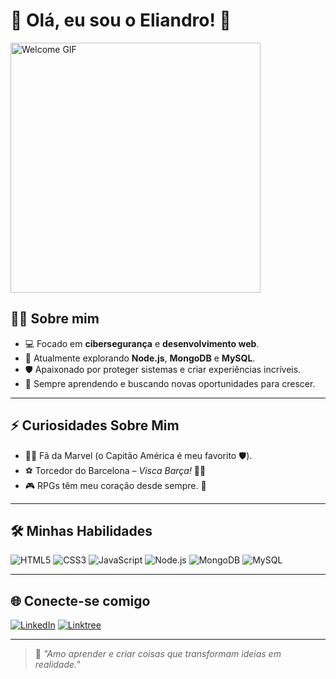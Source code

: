 # 🌟 Olá, eu sou o Eliandro! 🚀

<img src="https://media.giphy.com/media/26tn33aiTi1jkl6H6/giphy.gif" width="400" alt="Welcome GIF">

## 👨‍💻 Sobre mim
- 💻 Focado em **cibersegurança** e **desenvolvimento web**.
- 🚀 Atualmente explorando **Node.js**, **MongoDB** e **MySQL**.
- 🛡️ Apaixonado por proteger sistemas e criar experiências incríveis.
- 🌱 Sempre aprendendo e buscando novas oportunidades para crescer.

---

## ⚡ Curiosidades Sobre Mim
- 🦸‍♂️ Fã da Marvel (o Capitão América é meu favorito 🛡️).
- ⚽ Torcedor do Barcelona – *Visca Barça!* 🔵🔴
- 🎮 RPGs têm meu coração desde sempre. 💜

---

## 🛠️ Minhas Habilidades
![HTML5](https://img.shields.io/badge/-HTML5-E34F26?style=for-the-badge&logo=html5&logoColor=white)
![CSS3](https://img.shields.io/badge/-CSS3-1572B6?style=for-the-badge&logo=css3&logoColor=white)
![JavaScript](https://img.shields.io/badge/-JavaScript-F7DF1E?style=for-the-badge&logo=javascript&logoColor=black)
![Node.js](https://img.shields.io/badge/-Node.js-339933?style=for-the-badge&logo=node.js&logoColor=white)
![MongoDB](https://img.shields.io/badge/-MongoDB-47A248?style=for-the-badge&logo=mongodb&logoColor=white)
![MySQL](https://img.shields.io/badge/-MySQL-4479A1?style=for-the-badge&logo=mysql&logoColor=white)

---

## 🌐 Conecte-se comigo
[![LinkedIn](https://img.shields.io/badge/LinkedIn-0A66C2?style=for-the-badge&logo=linkedin&logoColor=white)](https://www.linkedin.com/in/eliandro-faustino-b37b4a282/) [![Linktree](https://img.shields.io/badge/Linktree-39E09B?style=for-the-badge&logo=linktree&logoColor=white)](https://linktr.ee/eliandrosergio)

---

> 🌟 *"Amo aprender e criar coisas que transformam ideias em realidade."*
